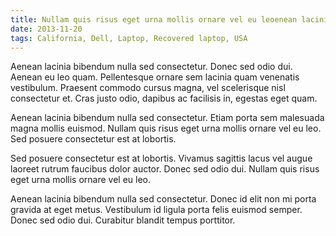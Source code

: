 ```yaml
---
title: Nullam quis risus eget urna mollis ornare vel eu leoenean lacinia
date: 2013-11-20
tags: California, Dell, Laptop, Recovered laptop, USA
---
```


Aenean lacinia bibendum nulla sed consectetur. Donec sed odio dui. Aenean eu leo quam. Pellentesque ornare sem lacinia quam venenatis vestibulum. Praesent commodo cursus magna, vel scelerisque nisl consectetur et. Cras justo odio, dapibus ac facilisis in, egestas eget quam.

Aenean lacinia bibendum nulla sed consectetur. Etiam porta sem malesuada magna mollis euismod. Nullam quis risus eget urna mollis ornare vel eu leo. Sed posuere consectetur est at lobortis.

<!--more-->

Sed posuere consectetur est at lobortis. Vivamus sagittis lacus vel augue laoreet rutrum faucibus dolor auctor. Donec sed odio dui. Nullam quis risus eget urna mollis ornare vel eu leo.

Aenean lacinia bibendum nulla sed consectetur. Donec id elit non mi porta gravida at eget metus. Vestibulum id ligula porta felis euismod semper. Donec sed odio dui. Curabitur blandit tempus porttitor.